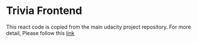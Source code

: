# Trivia  Frontend
This react code is copied from the main udacity project repository. For more detail, Please follow this [link](https://github.com/udacity/FSND/tree/master/projects/02_trivia_api/starter/frontend)